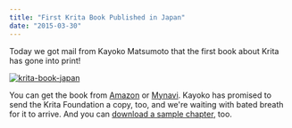 ```yaml
---
title: "First Krita Book Published in Japan"
date: "2015-03-30"
---
```


Today we got mail from Kayoko Matsumoto that the first book about Krita has gone into print!

[![krita-book-japan](../images/krita-book-japan-214x300.jpg)](https://krita.org/wp-content/uploads/2015/03/krita-book-japan.jpg)

You can get the book from [Amazon](http://urx.nu/iXXQ) or [Mynavi](https://book.mynavi.jp/ec/products/detail/id=37178). Kayoko has promised to send the Krita Foundation a copy, too, and we're waiting with bated breath for it to arrive. And you can [download a sample chapter](http://files.kde.org/krita/marketing/Japanese_KritaBook_Sample.pdf), too.
